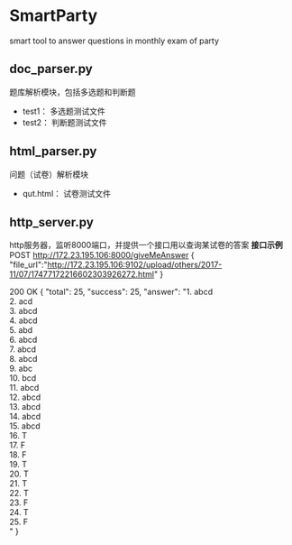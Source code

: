 # SmartParty
smart tool to answer questions in monthly exam of party


## doc_parser.py
题库解析模块，包括多选题和判断题
* test1：  多选题测试文件
* test2：  判断题测试文件

## html_parser.py
问题（试卷）解析模块
* qut.html： 试卷测试文件

## http_server.py
http服务器，监听8000端口，并提供一个接口用以查询某试卷的答案
**接口示例**
POST http://172.23.195.106:8000/giveMeAnswer
{
"file_url":"http://172.23.195.106:9102/upload/others/2017-11/07/17477172216602303926272.html"
}

200 OK
{
    "total": 25,
    "success": 25,
    "answer": "1. abcd<br/>2. acd<br/>3. abcd<br/>4. abcd<br/>5. abd<br/>6. abcd<br/>7. abcd<br/>8. abcd<br/>9. abc<br/>10. bcd<br/>11. abcd<br/>12. abcd<br/>13. abcd<br/>14. abcd<br/>15. abcd<br/>16. T<br/>17. F<br/>18. F<br/>19. T<br/>20. T<br/>21. T<br/>22. T<br/>23. F<br/>24. T<br/>25. F<br/>"
}
